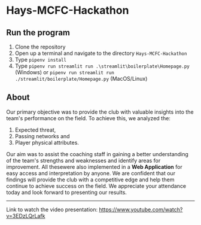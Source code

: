 # Hays-MCFC-Hackathon


## Run the program

1. Clone the repository
2. Open up a terminal and navigate to the directory `Hays-MCFC-Hackathon`
3. Type `pipenv install`
4. Type `pipenv run streamlit run .\streamlit\boilerplate\Homepage.py` (Windows) or `pipenv run streamlit run ./streamlit/boilerplate/Homepage.py` (MacOS/Linux)

## About


Our primary objective was to provide the club with valuable insights into the team's performance on the field. To achieve this, we analyzed the: 
1. Expected threat, 
2. Passing networks and  
3. Player physical attributes. 

Our aim was to assist the coaching staff in gaining a better understanding of the team's strengths and weaknesses and identify areas for improvement. All thesewere also  implemented in a **Web Application** for easy access and interpretation by anyone. We are confident that our findings will provide the club with a competitive edge and help them continue to achieve success on the field. We appreciate your attendance today and look forward to presenting our results.

---
Link to watch the video presentation: https://www.youtube.com/watch?v=3EDzLQrLafk
